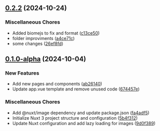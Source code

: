 ## [0.2.2](https://github.com/manga-you-know/desktop/compare/v0.1.0-alpha...v0.2.2) (2024-10-24)


### Miscellaneous Chores

* Added biomejs to fix and format ([c13ce50](https://github.com/manga-you-know/desktop/commit/c13ce50465a0c24cbef5b91e169918944042446b))
* folder improviments ([a4ce71c](https://github.com/manga-you-know/desktop/commit/a4ce71c37e7e045f95abcdfa221c673e7077e5fe))
* some changes ([26ef8fd](https://github.com/manga-you-know/desktop/commit/26ef8fd3b189b2ceb4d16861240f81f852c0ea37))

## [0.1.0-alpha](https://github.com/manga-you-know/desktop/compare/5b4f3121e991dfd6d87474a02d90f700cb2c48e5...v0.1.0-alpha) (2024-10-04)


### New Features

* Add new pages and components ([ab26140](https://github.com/manga-you-know/desktop/commit/ab26140fd68032dd49d0ed2f0e19d794c1e9a54a))
* Update app.vue template and remove unused code ([674457e](https://github.com/manga-you-know/desktop/commit/674457e934e9dac3f1758f2b5d108bd49ce3e513))


### Miscellaneous Chores

* Add @nuxt/image dependency and update package.json ([fa4adf5](https://github.com/manga-you-know/desktop/commit/fa4adf51b5fb37d186cddf5418ba3c4cce4e9772))
* Initialize Nuxt 3 project structure and configuration ([5b4f312](https://github.com/manga-you-know/desktop/commit/5b4f3121e991dfd6d87474a02d90f700cb2c48e5))
* Update Nuxt configuration and add lazy loading for images ([9d0f389](https://github.com/manga-you-know/desktop/commit/9d0f3897e26180d33d6f15623848b0a768109b8f))

